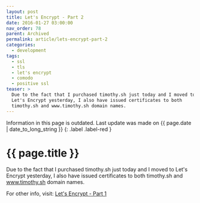 ```yaml
---
layout: post
title: Let's Encrypt - Part 2
date: 2016-01-27 03:00:00
nav_order: 78
parent: Archived
permalink: article/lets-encrypt-part-2
categories:
  - development
tags:
  - ssl
  - tls
  - let's encrypt
  - comodo
  - positive ssl
teaser: >
  Due to the fact that I purchased timothy.sh just today and I moved to
  Let's Encrypt yesterday, I also have issued certificates to both
  timothy.sh and www.timothy.sh domain names.
---
```


Information in this page is outdated. Last update was made on {{ page.date | date_to_long_string }}
{: .label .label-red }

# {{ page.title }}

Due to the fact that I purchased timothy.sh just today and I moved to Let's Encrypt yesterday, I also have issued certificates to both timothy.sh and www.timothy.sh domain names.

For other info, visit:  [Let's Encrypt - Part 1](/article/lets-encrypt-part-1)
